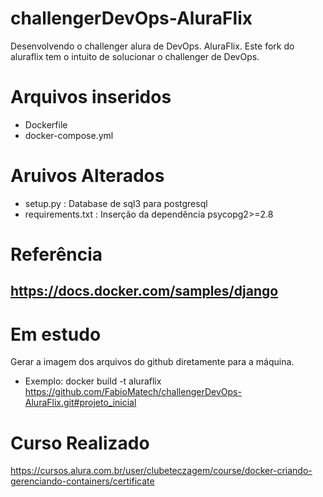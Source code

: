 # challengerDevOps-AluraFlix
Desenvolvendo o challenger alura de DevOps. AluraFlix.
Este fork do aluraflix tem o intuito de solucionar o challenger de DevOps.

# Arquivos inseridos
 - Dockerfile
 - docker-compose.yml

# Aruivos Alterados 
 - setup.py : Database de sql3 para postgresql
 - requirements.txt : Inserção da dependência psycopg2>=2.8


# Referência 
https://docs.docker.com/samples/django
 - 

#  Em estudo 
Gerar a imagem dos arquivos do github diretamente para a máquina.

 - Exemplo: docker build -t aluraflix https://github.com/FabioMatech/challengerDevOps-AluraFlix.git#projeto_inicial
 
 # Curso Realizado 
 https://cursos.alura.com.br/user/clubeteczagem/course/docker-criando-gerenciando-containers/certificate
